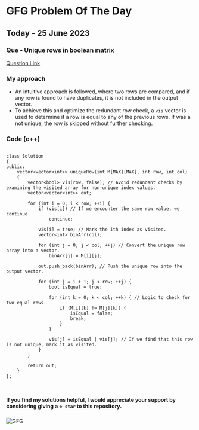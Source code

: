 # GFG Problem Of The Day

## Today - 25 June 2023
### Que - Unique rows in boolean matrix

[Question Link](https://practice.geeksforgeeks.org/problems/unique-rows-in-boolean-matrix/1)


### My approach
- An intuitive approach is followed, where two rows are compared, and if any row is found to have duplicates, it is not included in the output vector.
- To achieve this and optimize the redundant row check, a `vis` vector is used to determine if a row is equal to any of the previous rows. If was a not unique, the row is skipped without further checking.


### Code (c++) 
```

class Solution
{
public:
    vector<vector<int>> uniqueRow(int M[MAX][MAX], int row, int col)
    {
        vector<bool> vis(row, false); // Avoid redundant checks by examining the visited array for non-unique index values.
        vector<vector<int>> out;
        
        for (int i = 0; i < row; ++i) {
            if (vis[i]) // If we encounter the same row value, we continue.
                continue;
            
            vis[i] = true; // Mark the ith index as visited.
            vector<int> binArr(col);
            
            for (int j = 0; j < col; ++j) // Convert the unique row array into a vector.
                binArr[j] = M[i][j];
                
            out.push_back(binArr); // Push the unique row into the output vector.
            
            for (int j = i + 1; j < row; ++j) {
                bool isEqual = true;
                
                for (int k = 0; k < col; ++k) { // Logic to check for two equal rows.
                    if (M[i][k] != M[j][k]) {
                        isEqual = false;
                        break;
                    }
                }
                
                vis[j] = isEqual | vis[j]; // If we find that this row is not unique, mark it as visited.
            }
        }
        
        return out;
    }
};



```

#### If you find my solutions helpful, I would appreciate your support by considering giving a `⭐ star` to this repository.

![GFG](https://komarev.com/ghpvc/?username=gl01potdgfg&color=blue&&label=Visitors)